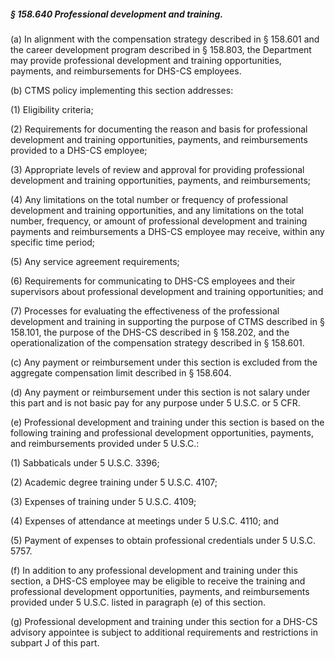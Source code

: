 ##### § 158.640 Professional development and training. #####

(a) In alignment with the compensation strategy described in § 158.601 and the career development program described in § 158.803, the Department may provide professional development and training opportunities, payments, and reimbursements for DHS-CS employees.

(b) CTMS policy implementing this section addresses:

(1) Eligibility criteria;

(2) Requirements for documenting the reason and basis for professional development and training opportunities, payments, and reimbursements provided to a DHS-CS employee;

(3) Appropriate levels of review and approval for providing professional development and training opportunities, payments, and reimbursements;

(4) Any limitations on the total number or frequency of professional development and training opportunities, and any limitations on the total number, frequency, or amount of professional development and training payments and reimbursements a DHS-CS employee may receive, within any specific time period;

(5) Any service agreement requirements;

(6) Requirements for communicating to DHS-CS employees and their supervisors about professional development and training opportunities; and

(7) Processes for evaluating the effectiveness of the professional development and training in supporting the purpose of CTMS described in § 158.101, the purpose of the DHS-CS described in § 158.202, and the operationalization of the compensation strategy described in § 158.601.

(c) Any payment or reimbursement under this section is excluded from the aggregate compensation limit described in § 158.604.

(d) Any payment or reimbursement under this section is not salary under this part and is not basic pay for any purpose under 5 U.S.C. or 5 CFR.

(e) Professional development and training under this section is based on the following training and professional development opportunities, payments, and reimbursements provided under 5 U.S.C.:

(1) Sabbaticals under 5 U.S.C. 3396;

(2) Academic degree training under 5 U.S.C. 4107;

(3) Expenses of training under 5 U.S.C. 4109;

(4) Expenses of attendance at meetings under 5 U.S.C. 4110; and

(5) Payment of expenses to obtain professional credentials under 5 U.S.C. 5757.

(f) In addition to any professional development and training under this section, a DHS-CS employee may be eligible to receive the training and professional development opportunities, payments, and reimbursements provided under 5 U.S.C. listed in paragraph (e) of this section.

(g) Professional development and training under this section for a DHS-CS advisory appointee is subject to additional requirements and restrictions in subpart J of this part.